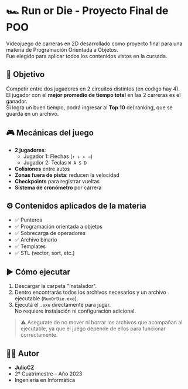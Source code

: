 # 🏎️ Run or Die - Proyecto Final de POO

Videojuego de carreras en 2D desarrollado como proyecto final para una materia de Programación Orientada a Objetos.  
Fue elegido para aplicar todos los contenidos vistos en la cursada.

## 🎯 Objetivo

Competir entre dos jugadores en 2 circuitos distintos (en codigo hay 4).  
El jugador con el **mejor promedio de tiempo total** en las 2 carreras es el ganador.  
Si logra un buen tiempo, podrá ingresar al **Top 10** del ranking, que se guarda en un archivo.

## 🎮 Mecánicas del juego

- **2 jugadores**:
  - Jugador 1: Flechas (`↑ ↓ ← →`)
  - Jugador 2: Teclas `W A S D`
- **Colisiones** entre autos
- **Zonas fuera de pista**: reducen la velocidad
- **Checkpoints** para registrar vueltas
- **Sistema de cronómetro** por carrera

## ⚙️ Contenidos aplicados de la materia

- ✅ Punteros
- ✅ Programación orientada a objetos
- ✅ Sobrecarga de operadores
- ✅ Archivo binario
- ✅ Templates
- ✅ STL (vector, sort, etc.)

## ▶️ Cómo ejecutar

1. Descargar la carpeta "Instalador".
2. Dentro encontrarás todos los archivos necesarios y un archivo ejecutable (`RunOrDie.exe`).
3. Ejecutá el `.exe` directamente para jugar.  
   No requiere instalación ni configuración adicional.

> ⚠️ Asegurate de no mover ni borrar los archivos que acompañan al ejecutable, ya que el juego depende de ellos para funcionar correctamente.

## 👨‍💻 Autor

- **JulioCZ**  
- 2° Cuatrimestre – Año 2023
- Ingeniería en Informática
